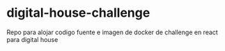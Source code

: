 # digital-house-challenge
Repo para alojar codigo fuente e imagen de docker de challenge en react para digital house
